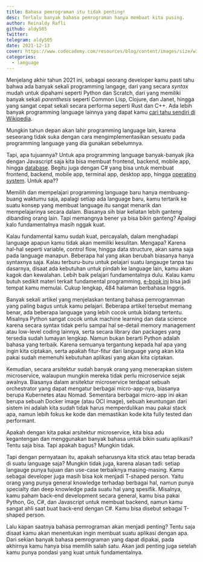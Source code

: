 ```yaml
---
title: Bahasa pemrograman itu tidak penting!
desc: Terlalu banyak bahasa pemrograman hanya membuat kita pusing.
author: Reinaldy Rafli
github: aldy505
twitter:
telegram: aldy505
date: 2021-12-13
cover: https://www.codecademy.com/resources/blog/content/images/size/w1600/2020/08/what-programming-language-should-i-learn.png
categories:
  - language
---
```


Menjelang akhir tahun 2021 ini, sebagai seorang developer kamu pasti tahu bahwa ada banyak sekali programming langage, dari yang secara _syntax_ mudah untuk dipahami seperti Python dan Scratch, dari yang memiliki banyak sekali _parenthesis_ seperti Common Lisp, Clojure, dan Janet, hingga yang sangat cepat sekali secara performa seperti Rust dan C++. Ada lebih banyak programming language lainnya yang dapat kamu [cari tahu sendiri di Wikipedia](https://en.wikipedia.org/wiki/List_of_programming_languages_by_type).

Mungkin tahun depan akan lahir programming language lain, karena seseorang tidak suka dengan cara mengimplementasikan sesuatu pada programming language yang dia gunakan sebelumnya.

Tapi, apa tujuannya? Untuk apa programming language banyak-banyak jika dengan Javascript saja kita bisa membuat frontend, backend, mobile app, hingga [database](https://pouchdb.com/). Begitu juga dengan C# yang bisa untuk membuat frontend, backend, mobile app, terminal app, desktop app, hingga [operating system](https://en.wikipedia.org/wiki/Midori_%28operating_system%29). Untuk apa??

Memilih dan mempelajari programming language baru hanya membuang-buang waktumu saja, apalagi setiap ada language baru, kamu tertarik ke suatu konsep yang membuat language itu sangat menarik dan mempelajarinya secara dalam. Biasanya sih biar keliatan lebih ganteng dibanding orang lain. Tapi memangnya bener ya bisa bikin ganteng? Apalagi kalo fundamentalnya masih nggak kuat.

Kalau fundamental kamu sudah kuat, percayalah, dalam menghadapi language apapun kamu tidak akan memiliki kesulitan. Mengapa? Karena hal-hal seperti variable, control flow, hingga data structure, akan sama saja pada language manapun. Beberapa hal yang akan berubah biasanya hanya syntaxnya saja. Kalau terburu-buru untuk pelajari suatu langauge tanpa tau dasarnya, disaat ada kebutuhan untuk pindah ke language lain, kamu akan kagok dan kewalahan. Lebih baik pelajari fundamentalnya dulu. Kalau kamu butuh sedikit materi terkait fundamental programming, [e-book ini](https://openlibrary-repo.ecampusontario.ca/jspui/bitstream/123456789/692/3/Programming-Fundamentals-1570222270.pdf) bisa jadi tempat kamu memulai. Cukup lengkap, 484 halaman berbahasa Inggris.

Banyak sekali artikel yang menjelaskan tentang bahasa pemrogramman yang paling bagus untuk kamu pelajari. Beberapa artikel tersebut memang benar, ada beberapa language yang lebih cocok untuk bidang tertentu. Misalnya Python sangat cocok untuk machine learning dan data science karena secara syntax tidak perlu sampai hal se-detail memory management atau low-level coding lainnya, serta secara library dan packages yang tersedia sudah lumayan lengkap. Namun bukan berarti Python adalah bahasa yang terbaik. Karena semuanya tergantung kepada hal apa yang ingin kita ciptakan, serta apakah fitur-fitur dari language yang akan kita pakai sudah memenuhi kebutuhan aplikasi yang akan kita ciptakan.

Kemudian, secara arsitektur sudah banyak orang yang menerapkan sistem microservice, walaupun mungkin mereka tidak perlu microservice sejak awalnya. Biasanya dalam arsitektur microservice terdapat sebuah orchestrator yang dapat mengatur berbagai micro-app-nya, biasanya berupa Kubernetes atau Nomad. Sementara berbagai micro-app ini akan berupa sebuah Docker image (atau OCI image), sebuah keuntungan dari sistem ini adalah kita sudah tidak harus memperdulikan mau pakai stack apa, namun lebih fokus ke kode dan memastikan kode kita fully tested dan performant.

Apakah dengan kita pakai arsitektur microservice, kita bisa adu kegantengan dan menggunakan banyak bahasa untuk bikin suatu aplikasi? Tentu saja bisa. Tapi apakah bagus? Mungkin tidak.

Tapi dengan pernyataan itu, apakah seharusnya kita stick atau tetap berada di suatu language saja? Mungkin tidak juga, karena alasan tadi: setiap langauge punya tujuan dan use-case terbaiknya masing-masing. Kamu sebagai developer juga masih bisa kok menjadi T-shaped person. Yaitu orang yang punya general knowledge terhadap berbagai hal, namun punya specialty dan deep knowledge pada suatu hal yang spesifik. Misalnya, kamu paham back-end development secara general, kamu bisa pakai Python, Go, C#, dan Javascript untuk membuat backend, namun kamu sangat ahli saat buat back-end dengan C#. Kamu bisa disebut sebagai T-shaped person.

Lalu kapan saatnya bahasa pemrograman akan menjadi penting? Tentu saja disaat kamu akan menentukan ingin membuat suatu aplikasi dengan apa. Dari sekian banyak bahasa pemrograman yang dapat dipakai, pada akhirnya kamu hanya bisa memilih salah satu. Akan jadi penting juga setelah kamu punya pondasi yang kuat untuk fundamentalnya.
